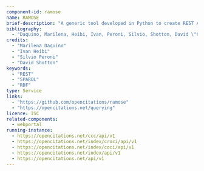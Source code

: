 ```yaml
--- 
component-id: ramose
name: RAMOSE
brief-description: "A generic tool developed in Python to create REST APIs over SPARQL endpoints"
bibliography: 
  - "Daquino, Marilena, Heibi, Ivan, Peroni, Silvio, Shotton, David \"Creating RESTful APIs over SPARQL endpoints using RAMOSE.\" Semantic Web Journal (2021): 1-19. https://content.iospress.com/articles/semantic-web/sw210439"
credits: 
  - "Marilena Daquino"
  - "Ivan Heibi"
  - "Silvio Peroni"
  - "David Shotton"
keywords: 
  - "REST" 
  - "SPARQL" 
  - "RDF"
type: Service
links: 
  - "https://github.com/opencitations/ramose"
  - "https://opencitations.net/querying"
licence: ISC
related-components: 
  - webportal
running-instance:
  - https://opencitations.net/ccc/api/v1
  - https://opencitations.net/index/croci/api/v1
  - https://opencitations.net/index/coci/api/v1
  - https://opencitations.net/index/api/v1
  - https://opencitations.net/api/v1
--- 
```

